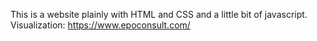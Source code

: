 This is a website plainly with HTML and CSS and a little bit of javascript.
Visualization: https://www.epoconsult.com/
